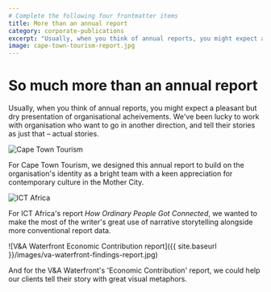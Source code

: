 ```yaml
---
# Complete the following four frontmatter items
title: More than an annual report
category: corporate-publications
excerpt: "Usually, when you think of annual reports, you might expect a pleasant but dry presentation of organisational acheivements. We've been lucky to work with organisation who want to go in another direction."
image: cape-town-tourism-report.jpg
---
```


# So much more than an annual report

Usually, when you think of annual reports, you might expect a pleasant but dry presentation of organisational acheivements. We've been lucky to work with organisation who want to go in another direction, and tell their stories as just that – actual stories.

![Cape Town Tourism]({{site.baseurl}}/images/cape-town-tourism-report.jpg)

For Cape Town Tourism, we designed this annual report to build on the organisation's identity as a bright team with a keen appreciation for contemporary culture in the Mother City.

![ICT Africa]({{site.baseurl}}/images/ict-africa-annual-report.jpg)

For ICT Africa's report *How Ordinary People Got Connected*, we wanted to make the most of the writer's great use of narrative storytelling alongside more conventional report data. 

![V&A Waterfront Economic Contribution report]({{ site.baseurl }}/images/va-waterfront-findings-report.jpg)

And for the V&A Waterfront's 'Economic Contribution' report, we could help our clients tell their story with great visual metaphors.

